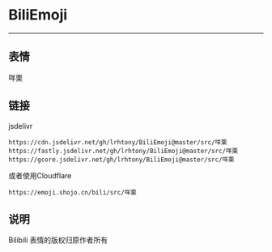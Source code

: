 # BiliEmoji
---
## 表情
咩栗
## 链接
jsdelivr
```
https://cdn.jsdelivr.net/gh/lrhtony/BiliEmoji@master/src/咩栗
https://fastly.jsdelivr.net/gh/lrhtony/BiliEmoji@master/src/咩栗
https://gcore.jsdelivr.net/gh/lrhtony/BiliEmoji@master/src/咩栗
```
或者使用Cloudflare
```
https://emoji.shojo.cn/bili/src/咩栗
```
## 说明
Bilibili 表情的版权归原作者所有
